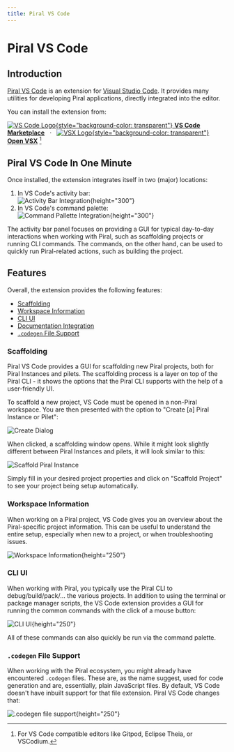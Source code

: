 ```yaml
---
title: Piral VS Code
---
```


# Piral VS Code

## Introduction

[Piral VS Code](https://github.com/smapiot/vscode-piral) is an extension for [Visual Studio Code](https://code.visualstudio.com/). It provides many utilities for developing Piral applications, directly integrated into the editor.

You can install the extension from:

[![VS Code Logo](../diagrams/vscode-vscode-logo.svg){style="background-color: transparent"} **VS Code Marketplace**](https://marketplace.visualstudio.com/items?itemName=smapiot.vscode-piral) &nbsp; &middot; &nbsp;
[![VSX Logo](../diagrams/vscode-vsx-logo.svg){style="background-color: transparent"} **Open VSX**](https://open-vsx.org/extension/smapiot/vscode-piral) [^1]

[^1]: For VS Code compatible editors like Gitpod, Eclipse Theia, or VSCodium.

## Piral VS Code In One Minute

Once installed, the extension integrates itself in two (major) locations:

1. In VS Code's activity bar: <br />
   ![Activity Bar Integration](../diagrams/vscode-integration-activity-bar.png){height="300"}
2. In VS Code's command palette: <br />
   ![Command Pallette Integration](../diagrams/vscode-integration-command-palette.png){height="300"}

The activity bar panel focuses on providing a GUI for typical day-to-day interactions when working with Piral, such as scaffolding projects or running CLI commands. The commands, on the other hand, can be used to quickly run Piral-related actions, such as building the project.

## Features

Overall, the extension provides the following features:

- [Scaffolding](#scaffolding)
- [Workspace Information](#workspace-information)
- [CLI UI](#cli-ui)
- [Documentation Integration](#documentation-integration)
- [`.codegen` File Support](#.codegen-file-support)

### Scaffolding

Piral VS Code provides a GUI for scaffolding new Piral projects, both for Piral Instances and pilets. The scaffolding process is a layer on top of the Piral CLI - it shows the options that the Piral CLI supports with the help of a user-friendly UI.

To scaffold a new project, VS Code must be opened in a non-Piral workspace. You are then presented with the option to "Create [a] Piral Instance or Pilet":

![Create Dialog](../diagrams/vscode-create-project.png)

When clicked, a scaffolding window opens. While it might look slightly different between Piral Instances and pilets, it will look similar to this:

![Scaffold Piral Instance](../diagrams/vscode-piral-instance-details.png)

Simply fill in your desired project properties and click on "Scaffold Project" to see your project being setup automatically.

### Workspace Information

When working on a Piral project, VS Code gives you an overview about the Piral-specific project information. This can be useful to understand the entire setup, especially when new to a project, or when troubleshooting issues.

![Workspace Information](../diagrams/vscode-workspace-info.png){height="250"}

### CLI UI

When working with Piral, you typically use the Piral CLI to debug/build/pack/... the various projects. In addition to using the terminal or package manager scripts, the VS Code extension provides a GUI for running the common commands with the click of a mouse button:

![CLI UI](../diagrams/vscode-cli-commands.png){height="250"}

All of these commands can also quickly be run via the command palette.

### `.codegen` File Support

When working with the Piral ecosystem, you might already have encountered `.codegen` files. These are, as the name suggest, used for code generation and are, essentially, plain JavaScript files. By default, VS Code doesn't have inbuilt support for that file extension. Piral VS Code changes that:

![`.codegen` file support](../diagrams/vscode-codegen-syntax-highlighting.png){height="250"}
